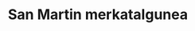 ---
title: "San Martin merkatalgunea"
url: /donostia-san-sebastian/san-martin-merkatalgunea/
shop: centro comercial
---